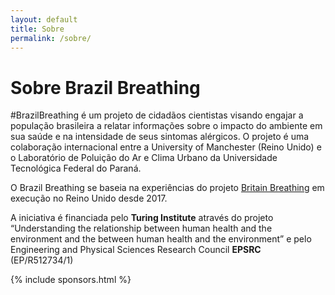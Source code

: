 ```yaml
---
layout: default
title: Sobre
permalink: /sobre/
---
```


# Sobre Brazil Breathing

<!-- \#BrazilBreathing is a citizen science project aimed at engaging the Brazilian public to record information about the impact of
the environment on their health and allergy symptom severity. The project is an international collaboration between the University of Manchester in
the United Kingdom and the Laboratory for Urban Air Pollution and Climate at the Federal University of Technology in Brazil.

Brazil Breathing builds on the data and expertise of the Britain Breathing project [britainbreathing.org](http://britainbreathing.org)

Funding for the project was provided by the **Turing Institute**: Understanding the relationship between human health and the environment and the between human health and the environment, and the **EPSRC** (EP/R512734/1). -->

\#BrazilBreathing é um projeto de cidadãos cientistas visando engajar a população brasileira a relatar informações sobre o impacto do ambiente em sua saúde e na intensidade de seus sintomas alérgicos. 
O projeto é uma colaboração internacional entre a University of Manchester (Reino Unido) e o Laboratório de Poluição do Ar e Clima Urbano da Universidade Tecnológica Federal do Paraná.

O Brazil Breathing se baseia na experiências do projeto [Britain Breathing](http://britainbreathing.org) em execução no Reino Unido desde 2017.

A iniciativa é financiada pelo **Turing Institute** através do projeto “Understanding the relationship between human health and the environment and the between human health and the environment” e pelo Engineering and Physical Sciences Research Council 
**EPSRC** (EP/R512734/1)



{% include sponsors.html %}